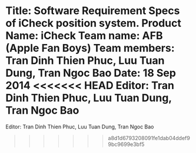 Title: Software Requirement Specs of iCheck position system. 
Product Name: iCheck
Team name: AFB (Apple Fan Boys)
Team members: Tran Dinh Thien Phuc, Luu Tuan Dung, Tran Ngoc Bao
Date: 18 Sep 2014
<<<<<<< HEAD
Editor: Tran Dinh Thien Phuc, Luu Tuan Dung, Tran Ngoc Bao 
=======
Editor: Tran Dinh Thien Phuc, Luu Tuan Dung, Tran Ngoc Bao
>>>>>>> a8d1d6793208091fe1dab04ddef99bc9699e3bf5
